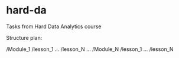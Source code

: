 # hard-da
Tasks from Hard Data Analytics course

Structure plan:

/Module_1
	/lesson_1
	...
	/lesson_N
...
/Module_N
	/lesson_1
	...
	/lesson_N
	
